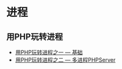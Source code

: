 # 进程

## 用PHP玩转进程

- [用PHP玩转进程之一 — 基础](https://www.fanhaobai.com/2018/08/process-php-basic-knowledge.html)
- [用PHP玩转进程之二 — 多进程PHPServer](https://www.fanhaobai.com/2018/09/process-php-multiprocess-server.html)